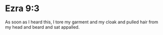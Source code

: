 # Ezra 9:3

As soon as I heard this, I tore my garment and my cloak and pulled hair from my head and beard and sat appalled.
